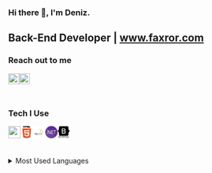### Hi there 👋, I'm Deniz.

## Back-End  Developer | www.faxror.com

### Reach out to me

[<img height="22" width="22" src="https://unpkg.com/simple-icons@v8/icons/twitter.svg" align="left" />][twitter]
[<img height="22" width="22" src="https://unpkg.com/simple-icons@v8/icons/instagram.svg" align="left" />][instagram]

<br />

[twitter]: https://twitter.com/FaxrorS
[instagram]: https://www.instagram.com/deniz_pekova/
<br />
### Tech I Use
<img src="https://camo.githubusercontent.com/dd433625a6e00049c26f08143705ff9e32d5da44f503f1be133664b11e37e34b/68747470733a2f2f696d672e736869656c64732e696f2f62616467652f432532332d3233393132303f7374796c653d666f722d7468652d6261646765266c6f676f3d632d7368617270266c6f676f436f6c6f723d7768697465" width="25" height="25" align="left">
<img src="https://raw.githubusercontent.com/github/explore/80688e429a7d4ef2fca1e82350fe8e3517d3494d/topics/html/html.png" width="25" height="25" align="left">
<img src="https://raw.githubusercontent.com/github/explore/80688e429a7d4ef2fca1e82350fe8e3517d3494d/topics/mysql/mysql.png" width="25" height="25" align="left">
<img src="https://raw.githubusercontent.com/github/explore/a92591a79a4ce31660058d7ccc66c79266931f61/topics/dotnet/dotnet.png" width="25" height="25" align="left">
<img src="https://raw.githubusercontent.com/devicons/devicon/master/icons/bootstrap/bootstrap-plain-wordmark.svg" width="25" height="25" align="left">

<br />

<br /><details>
<summary>Most Used Languages</summary>
<img src="https://github-readme-stats.vercel.app/api/top-langs/?username=anuraghazra&layout=compact" align="left">
</details>
